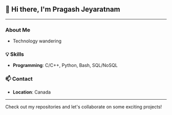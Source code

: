 ## 👋 Hi there, I'm Pragash Jeyaratnam

---

### About Me
- Technology wandering

### 💡 Skills

- **Programming**: C/C++, Python, Bash, SQL/NoSQL

### 📫 Contact

- **Location**: Canada

---

Check out my repositories and let's collaborate on some exciting projects!
